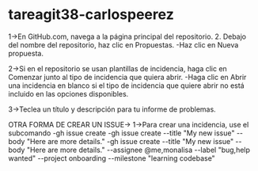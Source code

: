 # tareagit38-carlospeerez
1->En GitHub.com, navega a la página principal del repositorio. 2. Debajo del nombre del repositorio, haz clic en  Propuestas.
-Haz clic en Nueva propuesta.

2->Si en el repositorio se usan plantillas de incidencia, haga clic en Comenzar junto al tipo de incidencia que quiera abrir.
-Haga clic en Abrir una incidencia en blanco si el tipo de incidencia que quiere abrir no está incluido en las opciones disponibles.

3->Teclea un título y descripción para tu informe de problemas.

OTRA FORMA DE CREAR UN ISSUE->
1->Para crear una incidencia, use el subcomando 
-gh issue create
-gh issue create --title "My new issue" --body "Here are more details."
-gh issue create --title "My new issue" --body "Here are more details." --assignee @me,monalisa --label "bug,help wanted" --project onboarding --milestone "learning codebase"

